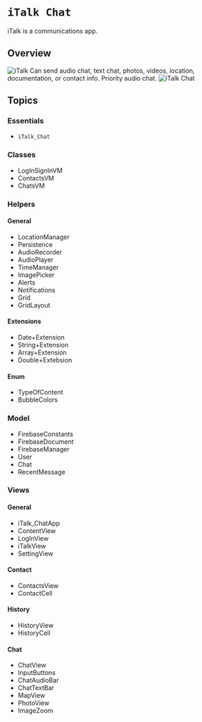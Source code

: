# ``iTalk Chat``

iTalk is a communications app. 

## Overview
![iTalk](iTalk.png) 
Can send audio chat, text chat, photos, videos, location, documentation, or contact info. Priority audio chat.
![iTalk Chat](iTalk_Screenshot.png)

## Topics

### Essentials

- ``iTalk_Chat``

### Classes
- LogInSignInVM
- ContactsVM
- ChatsVM

### Helpers
#### General
- LocationManager
- Persistence
- AudioRecorder
- AudioPlayer
- TimeManager
- ImagePicker
- Alerts
- Notifications
- Grid
- GridLayout

#### Extensions
- Date+Extension
- String+Extension
- Array+Extension
- Double+Extebsion

#### Enum
- TypeOfContent
- BubbleColors

### Model
- FirebaseConstants
- FirebaseDocument
- FirebaseManager
- User
- Chat
- RecentMessage

### Views
#### General
- iTalk_ChatApp
- ContentView
- LogInView
- iTalkView
- SettingView

#### Contact
- ContactsView
- ContactCell

#### History
- HistoryView
- HistoryCell

#### Chat
- ChatView
- InputButtons
- ChatAudioBar
- ChatTextBar
- MapView
- PhotoView
- ImageZoom

